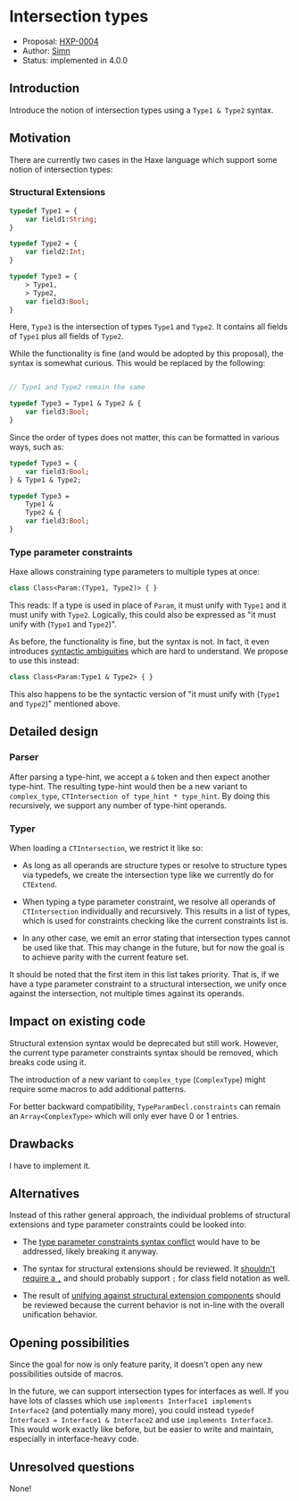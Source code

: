 # Intersection types

* Proposal: [HXP-0004](0004-intersection-types.md)
* Author: [Simn](https://github.com/simn)
* Status: implemented in 4.0.0

## Introduction

Introduce the notion of intersection types using a `Type1 & Type2` syntax.


## Motivation

There are currently two cases in the Haxe language which support some notion of intersection types:

### Structural Extensions

```haxe
typedef Type1 = {
	var field1:String;
}

typedef Type2 = {
	var field2:Int;
}

typedef Type3 = {
	> Type1,
	> Type2,
	var field3:Bool;
}
```

Here, `Type3` is the intersection of types `Type1` and `Type2`. It contains all fields of `Type1` plus all fields of `Type2`.

While the functionality is fine (and would be adopted by this proposal), the syntax is somewhat curious. This would be replaced by the following:

```haxe

// Type1 and Type2 remain the same

typedef Type3 = Type1 & Type2 & {
	var field3:Bool;
}
```

Since the order of types does not matter, this can be formatted in various ways, such as:

```haxe
typedef Type3 = {
	var field3:Bool;
} & Type1 & Type2;

typedef Type3 =
	Type1 &
	Type2 & {
	var field3:Bool;
}
```

### Type parameter constraints

Haxe allows constraining type parameters to multiple types at once:

```haxe
class Class<Param:(Type1, Type2)> { }
```

This reads: If a type is used in place of `Param`, it must unify with `Type1` and it must unify with `Type2`. Logically, this could also be expressed as "it must unify with (`Type1` and `Type2`)".

As before, the functionality is fine, but the syntax is not. In fact, it even introduces [syntactic ambiguities](https://github.com/HaxeFoundation/haxe/issues/7006) which are hard to understand. We propose to use this instead:

```haxe
class Class<Param:Type1 & Type2> { }
```

This also happens to be the syntactic version of "it must unify with (`Type1` and `Type2`)" mentioned above.


## Detailed design

### Parser

After parsing a type-hint, we accept a `&` token and then expect another type-hint. The resulting type-hint would then be a new variant to `complex_type`, `CTIntersection of type_hint * type_hint`. By doing this recursively, we support any number of type-hint operands.

### Typer

When loading a `CTIntersection`, we restrict it like so:

* As long as all operands are structure types or resolve to structure types via typedefs, we create the intersection type like we currently do for `CTExtend`.

* When typing a type parameter constraint, we resolve all operands of `CTIntersection` individually and recursively. This results in a list of types, which is used for constraints checking like the current constraints list is.

* In any other case, we emit an error stating that intersection types cannot be used like that. This may change in the future, but for now the goal is to achieve parity with the current feature set.

It should be noted that the first item in this list takes priority. That is, if we have a type parameter constraint to a structural intersection, we unify once against the intersection, not multiple times against its operands.


## Impact on existing code

Structural extension syntax would be deprecated but still work. However, the current type parameter constraints syntax should be removed, which breaks code using it.

The introduction of a new variant to `complex_type` (`ComplexType`) might require some macros to add additional patterns.

For better backward compatibility, `TypeParamDecl.constraints` can remain an `Array<ComplexType>` which will only ever have 0 or 1 entries.


## Drawbacks

I have to implement it.


## Alternatives

Instead of this rather general approach, the individual problems of structural extensions and type parameter constraints could be looked into:

* The [type parameter constraints syntax conflict](https://github.com/HaxeFoundation/haxe/issues/7006) would have to be addressed, likely breaking it anyway.

* The syntax for structural extensions should be reviewed. It [shouldn't require a `,`](https://github.com/HaxeFoundation/haxe/issues/7036) and should probably support `;` for class field notation as well.

* The result of [unifying against structural extension components](https://github.com/HaxeFoundation/haxe/issues/5225) should be reviewed because the current behavior is not in-line with the overall unification behavior.


## Opening possibilities

Since the goal for now is only feature parity, it doesn't open any new possibilities outside of macros.

In the future, we can support intersection types for interfaces as well. If you have lots of classes which use `implements Interface1 implements Interface2` (and potentially many more), you could instead `typedef Interface3 = Interface1 & Interface2` and use `implements Interface3`. This would work exactly like before, but be easier to write and maintain, especially in interface-heavy code.

## Unresolved questions

None!
